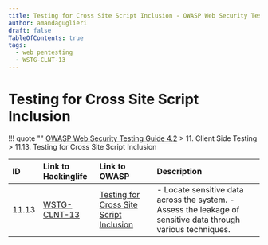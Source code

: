 ```yaml
---
title: Testing for Cross Site Script Inclusion - OWASP Web Security Testing Guide 
author: amandaguglieri
draft: false
TableOfContents: true
tags:
  - web pentesting
  - WSTG-CLNT-13
---
```

# Testing for Cross Site Script Inclusion

!!! quote ""
	[OWASP Web Security Testing Guide 4.2](index.md) > 11. Client Side Testing > 11.13. Testing for Cross Site Script Inclusion

|ID|Link to Hackinglife|Link to OWASP|Description|
|:---|:---|:---|:---|
|11.13|[WSTG-CLNT-13](WSTG-CLNT-13.md)|[Testing for Cross Site Script Inclusion](https://owasp.org/www-project-web-security-testing-guide/latest/4-Web_Application_Security_Testing/11-Client-side_Testing/13-Testing_for_Cross_Site_Script_Inclusion)|- Locate sensitive data across the system.  - Assess the leakage of sensitive data through various techniques.|


